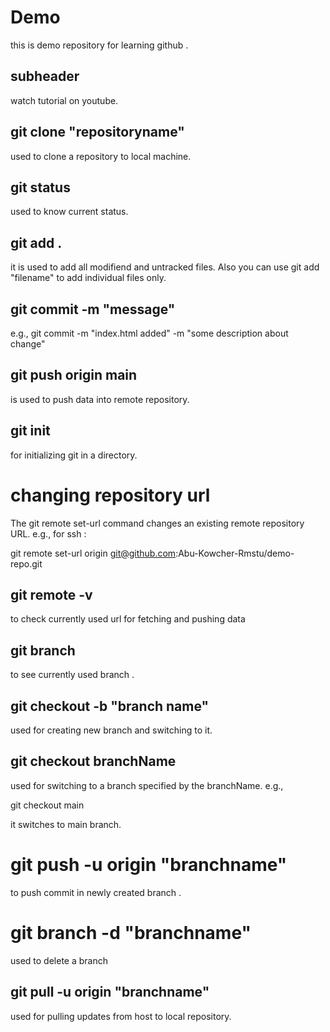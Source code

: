 # Demo
this is demo repository for learning github .

## subheader 
watch tutorial on youtube.
## git clone "repositoryname"
used to clone a repository to local machine.  
## git status
used to know current status. 

## git add .
it is used to add all modifiend and untracked files.  Also you can use git add "filename" to add individual files only. 
## git commit -m "message"
e.g., git commit -m "index.html added" -m "some description about change" 
## git push origin main 
is used to push data into remote repository. 
## git init 
for initializing git in a directory. 
# changing repository url
The git remote set-url command changes an existing remote repository URL.
e.g., for ssh : 

 git remote set-url origin git@github.com:Abu-Kowcher-Rmstu/demo-repo.git

 ## git remote -v
 to check currently used url for fetching and pushing data 
## git branch
to see currently used branch . 
## git checkout -b "branch name"
used for creating new branch and switching to it. 
## git checkout branchName 
used for switching to a branch specified by the branchName.
e.g., 

git checkout main 

it switches to main branch. 
# git push -u origin "branchname" 
to push commit in newly created branch . 
# git branch -d "branchname" 
used to delete a branch 
## git pull -u origin "branchname" 
used for pulling updates from host to local repository. 
